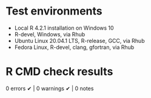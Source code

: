 # Test environments

- Local R 4.2.1 installation on Windows 10
- R-devel, Windows, via Rhub
- Ubuntu Linux 20.04.1 LTS, R-release, GCC, via Rhub
- Fedora Linux, R-devel, clang, gfortran, via Rhub

# R CMD check results

0 errors ✔ \| 0 warnings ✔ \| 0 notes